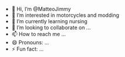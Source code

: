 - 👋 Hi, I’m @MatteoJimmy
- 👀 I’m interested in motorcycles and modding
- 🌱 I’m currently learning nursing
- 💞️ I’m looking to collaborate on ...
- 📫 How to reach me ...
- 😄 Pronouns: ...
- ⚡ Fun fact: ...

<!---
MatteoJimmy/MatteoJimmy is a ✨ special ✨ repository because its `README.md` (this file) appears on your GitHub profile.
You can click the Preview link to take a look at your changes.
--->
